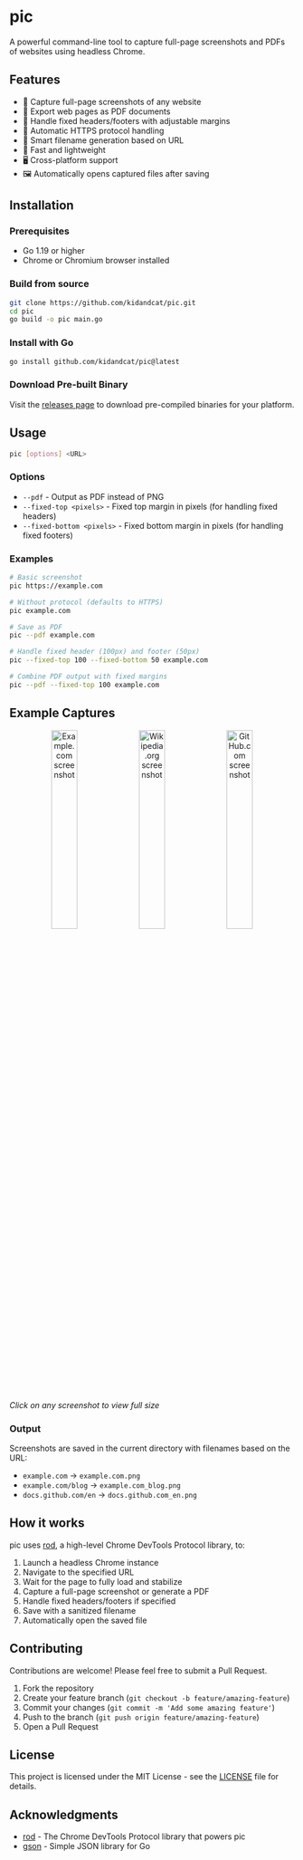 # pic

A powerful command-line tool to capture full-page screenshots and PDFs of websites using headless Chrome.

## Features

- 📸 Capture full-page screenshots of any website
- 📄 Export web pages as PDF documents
- 🎯 Handle fixed headers/footers with adjustable margins
- 🔗 Automatic HTTPS protocol handling
- 📁 Smart filename generation based on URL
- 🚀 Fast and lightweight
- 🖥️ Cross-platform support
- 🖼️ Automatically opens captured files after saving

## Installation

### Prerequisites

- Go 1.19 or higher
- Chrome or Chromium browser installed

### Build from source

```bash
git clone https://github.com/kidandcat/pic.git
cd pic
go build -o pic main.go
```

### Install with Go

```bash
go install github.com/kidandcat/pic@latest
```

### Download Pre-built Binary

Visit the [releases page](https://github.com/kidandcat/pic/releases) to download pre-compiled binaries for your platform.

## Usage

```bash
pic [options] <URL>
```

### Options

- `--pdf` - Output as PDF instead of PNG
- `--fixed-top <pixels>` - Fixed top margin in pixels (for handling fixed headers)
- `--fixed-bottom <pixels>` - Fixed bottom margin in pixels (for handling fixed footers)

### Examples

```bash
# Basic screenshot
pic https://example.com

# Without protocol (defaults to HTTPS)
pic example.com

# Save as PDF
pic --pdf example.com

# Handle fixed header (100px) and footer (50px)
pic --fixed-top 100 --fixed-bottom 50 example.com

# Combine PDF output with fixed margins
pic --pdf --fixed-top 100 example.com
```

## Example Captures

<div align="center">
  <a href="docs/screenshots/pic-example-com.png"><img src="docs/screenshots/pic-example-com.png" width="30%" alt="Example.com screenshot"></a>
  <a href="docs/screenshots/pic-example-wikipedia.png"><img src="docs/screenshots/pic-example-wikipedia.png" width="30%" alt="Wikipedia.org screenshot"></a>
  <a href="docs/screenshots/pic-example-github.png"><img src="docs/screenshots/pic-example-github.png" width="30%" alt="GitHub.com screenshot"></a>
</div>

*Click on any screenshot to view full size*

### Output

Screenshots are saved in the current directory with filenames based on the URL:
- `example.com` → `example.com.png`
- `example.com/blog` → `example.com_blog.png`
- `docs.github.com/en` → `docs.github.com_en.png`

## How it works

pic uses [rod](https://github.com/go-rod/rod), a high-level Chrome DevTools Protocol library, to:
1. Launch a headless Chrome instance
2. Navigate to the specified URL
3. Wait for the page to fully load and stabilize
4. Capture a full-page screenshot or generate a PDF
5. Handle fixed headers/footers if specified
6. Save with a sanitized filename
7. Automatically open the saved file

## Contributing

Contributions are welcome! Please feel free to submit a Pull Request.

1. Fork the repository
2. Create your feature branch (`git checkout -b feature/amazing-feature`)
3. Commit your changes (`git commit -m 'Add some amazing feature'`)
4. Push to the branch (`git push origin feature/amazing-feature`)
5. Open a Pull Request

## License

This project is licensed under the MIT License - see the [LICENSE](LICENSE) file for details.

## Acknowledgments

- [rod](https://github.com/go-rod/rod) - The Chrome DevTools Protocol library that powers pic
- [gson](https://github.com/ysmood/gson) - Simple JSON library for Go